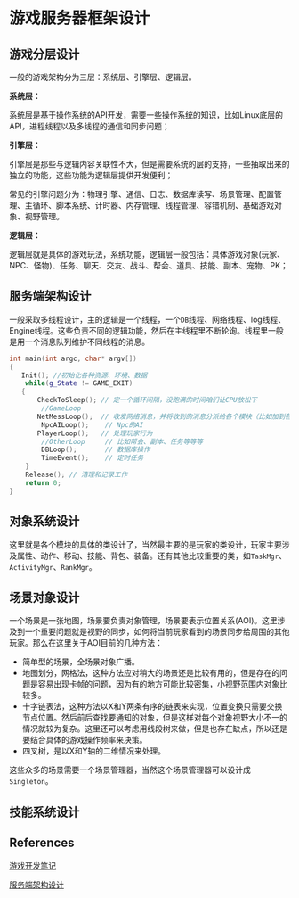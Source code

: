 # 游戏服务器框架设计

## 游戏分层设计

一般的游戏架构分为三层：系统层、引擎层、逻辑层。

**系统层：**

系统层是基于操作系统的API开发，需要一些操作系统的知识，比如Linux底层的API，进程线程以及多线程的通信和同步问题；

**引擎层：**

引擎层是那些与逻辑内容关联性不大，但是需要系统的层的支持，一些抽取出来的独立的功能，这些功能为逻辑层提供开发便利；

常见的引擎问题分为：物理引擎、通信、日志、数据库读写、场景管理、配置管理、主循环、脚本系统、计时器、内存管理、线程管理、容错机制、基础游戏对象、视野管理。

**逻辑层：**

逻辑层就是具体的游戏玩法，系统功能，逻辑层一般包括：具体游戏对象(玩家、NPC、怪物)、任务、聊天、交友、战斗、帮会、道具、技能、副本、宠物、PK；



## 服务端架构设计

一般采取多线程设计，主的逻辑是一个线程，一个`DB`线程、网络线程、log线程、Engine线程。这些负责不同的逻辑功能，然后在主线程里不断轮询。线程里一般是用一个消息队列维护不同线程的消息。

```c++
int main(int argc, char* argv[])
{
   Init(); //初始化各种资源、环境、数据
    while(g_State != GAME_EXIT)
   {
       CheckToSleep(); // 定一个循环间隔，没跑满的时间咱们让CPU放松下
        //GameLoop
       NetMessLoop();  // 收发网络消息，并将收到的消息分派给各个模块（比如加到各自的消息队列中）
        NpcAILoop();    // Npc的AI
       PlayerLoop();   // 处理玩家行为
        //OtherLoop     // 比如帮会、副本、任务等等等
        DBLoop();       // 数据库操作
        TimeEvent();    // 定时任务
    }
    Release(); // 清理和记录工作
    return 0;
}
```

## 对象系统设计

这里就是各个模块的具体的类设计了，当然最主要的是玩家的类设计，玩家主要涉及属性、动作、移动、技能、背包、装备。还有其他比较重要的类，如`TaskMgr`、`ActivityMgr`、`RankMgr`。

## 场景对象设计

一个场景是一张地图，场景要负责对象管理，场景要表示位置关系(AOI)。这里涉及到一个重要问题就是视野的同步，如何将当前玩家看到的场景同步给周围的其他玩家。那么在这里关于AOI目前的几种方法：

- 简单型的场景，全场景对象广播。
- 地图划分，网格法，这种方法应对稍大的场景还是比较有用的，但是存在的问题是容易出现卡帧的问题，因为有的地方可能比较密集，小视野范围内对象比较多。
- 十字链表法，这种方法以X和Y两条有序的链表来实现，位置变换只需要交换节点位置。然后前后查找要通知的对象，但是这样对每个对象视野大小不一的情况就较为复杂。这里还可以考虑用线段树来做，但是也存在缺点，所以还是要结合具体的游戏操作频率来决策。
- 四叉树，是以X和Y轴的二维情况来处理。

这些众多的场景需要一个场景管理器，当然这个场景管理器可以设计成`Singleton`。

## 技能系统设计





## References

[游戏开发笔记](https://blog.csdn.net/mooke/article/details/8868613)

[服务端架构设计](https://blog.csdn.net/mooke/article/details/8913051)

